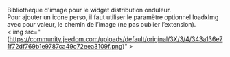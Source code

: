 Bibliothèque d'image pour le widget distribution onduleur.<br>
Pour ajouter un icone perso, il faut utiliser le paramètre optionnel loadxImg avec pour valeur, le chemin de l’image (ne pas oublier l’extension).<br>
< img src="(https://community.jeedom.com/uploads/default/original/3X/3/4/343a136e71f72df769b1e9787ca49c72eea3109f.png)" >
